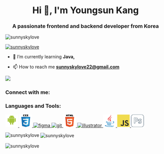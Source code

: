 <h1 align="center">Hi 👋, I'm Youngsun Kang</h1>
<h3 align="center">A passionate frontend and backend developer from Korea</h3>

<p align="left"> <img src="https://komarev.com/ghpvc/?username=sunnyskylove&label=Profile%20views&color=0e75b6&style=flat" alt="sunnyskylove" /> </p>

<p align="left"> <a href="https://github.com/ryo-ma/github-profile-trophy"><img src="https://github-profile-trophy.vercel.app/?username=sunnyskylove" alt="sunnyskylove" /></a> </p>

- 🌱 I’m currently learning **Java,**

- 📫 How to reach me **sunnyskylove22@gmail.com**

<img width="30%" src="https://github.com/sunnyskylove/sunnyskylove/assets/158137051/9c5841ba-03de-4589-8d0d-44f1c6aa6cea"/>

<h3 align="left">Connect with me:</h3>
<p align="left">
</p>

<h3 align="left">Languages and Tools:</h3>
<p align="left"> <a href="https://developer.android.com" target="_blank" rel="noreferrer"> <img src="https://raw.githubusercontent.com/devicons/devicon/master/icons/android/android-original-wordmark.svg" alt="android" width="40" height="40"/> </a> <a href="https://www.w3schools.com/css/" target="_blank" rel="noreferrer"> <img src="https://raw.githubusercontent.com/devicons/devicon/master/icons/css3/css3-original-wordmark.svg" alt="css3" width="40" height="40"/> </a> <a href="https://www.figma.com/" target="_blank" rel="noreferrer"> <img src="https://www.vectorlogo.zone/logos/figma/figma-icon.svg" alt="figma" width="40" height="40"/> </a> <a href="https://git-scm.com/" target="_blank" rel="noreferrer"> <img src="https://www.vectorlogo.zone/logos/git-scm/git-scm-icon.svg" alt="git" width="40" height="40"/> </a> <a href="https://www.w3.org/html/" target="_blank" rel="noreferrer"> <img src="https://raw.githubusercontent.com/devicons/devicon/master/icons/html5/html5-original-wordmark.svg" alt="html5" width="40" height="40"/> </a> <a href="https://www.adobe.com/in/products/illustrator.html" target="_blank" rel="noreferrer"> <img src="https://www.vectorlogo.zone/logos/adobe_illustrator/adobe_illustrator-icon.svg" alt="illustrator" width="40" height="40"/> </a> <a href="https://www.java.com" target="_blank" rel="noreferrer"> <img src="https://raw.githubusercontent.com/devicons/devicon/master/icons/java/java-original.svg" alt="java" width="40" height="40"/> </a> <a href="https://developer.mozilla.org/en-US/docs/Web/JavaScript" target="_blank" rel="noreferrer"> <img src="https://raw.githubusercontent.com/devicons/devicon/master/icons/javascript/javascript-original.svg" alt="javascript" width="40" height="40"/> </a> <a href="https://www.photoshop.com/en" target="_blank" rel="noreferrer"> <img src="https://raw.githubusercontent.com/devicons/devicon/master/icons/photoshop/photoshop-line.svg" alt="photoshop" width="40" height="40"/> </a> </p>

<p><img align="left" src="https://github-readme-stats.vercel.app/api/top-langs?username=sunnyskylove&show_icons=true&locale=en&layout=compact" alt="sunnyskylove" /></p>

<p>&nbsp;<img align="center" src="https://github-readme-stats.vercel.app/api?username=sunnyskylove&show_icons=true&locale=en" alt="sunnyskylove" /></p>

<p><img align="center" src="https://github-readme-streak-stats.herokuapp.com/?user=sunnyskylove&" alt="sunnyskylove" /></p>

